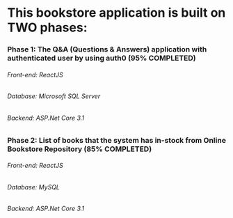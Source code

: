 # This bookstore application is built on TWO phases:

### Phase 1: The Q&A (Questions & Answers) application with authenticated user by using auth0 (95% COMPLETED)
   ###### Front-end: ReactJS
   ###### Database: Microsoft SQL Server
   ###### Backend: ASP.Net Core 3.1
   

### Phase 2: List of books that the system has in-stock from Online Bookstore Repository (85% COMPLETED)
   ###### Front-end: ReactJS
   ###### Database: MySQL
   ###### Backend: ASP.Net Core 3.1
